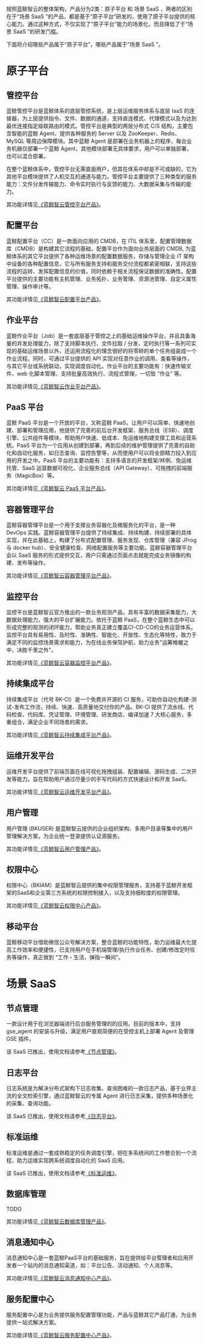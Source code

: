 按照蓝鲸智云的整体架构，产品分为2类：原子平台 和 场景 SaaS ，两者的区别在于“场景 SaaS ”的产品，都是基于“原子平台”研发的，使用了原子平台提供的核心能力。通过这种方式，不仅实现了“原子平台”能力的场景化，而且降低了于“场景 SaaS ”的研发门槛。

下面将介绍哪些产品属于“原子平台”，哪些产品属于“场景 SaaS ”。

# 原子平台

## 管控平台

蓝鲸管控平台是蓝鲸体系的底层管控系统，是上层运维服务体系与底层 IaaS 的连接器，为上层提供指令、文件、数据的通道，支持直连模式、代理模式以及为达到最优连接指定级联路由的模式。管控平台是典型的两层分布式 C/S 结构，主要包含智能的蓝鲸 Agent、提供各种服务的 Server 以及 ZooKeeper、Redis、MySQL 等周边保障模块。其中蓝鲸 Agent 是部署在业务机器上的程序，每台业务机器仅部署一个蓝鲸 Agent，其他模块部署无具体要求，用户可以单独部署，也可以混合部署。

在整个蓝鲸体系中，管控平台无需直面用户，但其在体系中却是不可或缺的，它为其他平台模块提供了人机交互的通道与能力。管控平台主要提供了三种类型的服务能力：文件分发传输能力、命令实时执行与反馈的能力、大数据采集与传输的能力。

其功能详情见[《蓝鲸智云管控平台产品》](../../../../GSE/2.0/UserGuide/Introduce.md)。

## 配置平台

蓝鲸配置平台（CC）是一款面向应用的 CMDB，在 ITIL 体系里，配置管理数据库（CMDB）是构建其它流程的基础，配置平台作为面向业务层面的 CMDB, 为蓝鲸体系的其它平台提供了各种运维场景的配置数据服务，存储与管理企业 IT 架构中设备的各种配置信息，它与所有服务支持和服务交付流程都紧密相联，支持这些流程的运转、发挥配置信息的价值，同时依赖于相关流程保证数据的准确性。配置平台提供的主要功能有主机管理、业务拓扑、业务管理、资源池管理、自定义属性管理、操作审计等。

其功能详情见[《蓝鲸智云配置平台产品》](../../../../CMDB/3.10/UserGuide/Introduce/Overview.md)。

## 作业平台

蓝鲸作业平台（Job）是一套底层基于管控之上的基础运维操作平台，并且具备海量的并发处理能力，除了支持脚本执行、文件拉取 / 分发、定时执行等一系列可实现的基础运维场景以外，还运用流程化的理念很好的将零碎的单个任务组装成一个作业流程。同时，可通过平台提供的 API 实现对任意作业的调用、查看等操作，与其它平台或系统联动，实现调度自动化。作业平台的主要功能有：快速传输文件、web 化脚本管理、支持批量高效执行、流程式管理，一切皆 “作业” 等。

其功能详情见[《蓝鲸智云作业平台产品》](../../../../JOB/3.7/UserGuide/Introduction/What-is-Job.md)。

## PaaS 平台

蓝鲸 PaaS 平台是一个开放的平台，又称蓝鲸 PaaS，让用户可以简单、快速地创建、部署和管理应用，他提供了完善的前后台开发框架、服务总线（ESB）、调度引擎、公共组件等模块，帮助用户快速、低成本、免运维地构建支撑工具和运营系统。PaaS 平台为一个应用从创建到部署，再到后续的维护管理提供了完善的自助化和自动化服务，如日志查询、监控告警等，从而使用户可以将全部精力投入到应用的开发之中。PaaS 平台的主要功能有：支持多语言的开发框架/样例、免运维托管、SaaS 运营数据可视化、企业服务总线（API Gateway）、可拖拽的前端服务（MagicBox）等。

其功能详情见[《蓝鲸智云 PaaS 平台产品》](../../../../PaaS/1.0/UserGuide/Overview/README.md)。

## 容器管理平台

蓝鲸容器管理平台是一个用于支撑业务容器化及微服务化的平台，是一种 DevOps 实践。蓝鲸容器管理平台提供了持续集成、持续构建、持续部署的具体实现，并在此基础上，构建了分布式配置管理、服务发现、仓库管理（兼容 JFrog 与 docker hub）、安全健康检查、网络配置服务等主要功能。蓝鲸容器管理平台会以 SaaS 服务的形式提供交互，用户只需通过页面点击就能完成业务镜像的构建、发布等操作。

其功能详情见[《蓝鲸智云容器管理平台产品》](../../../../BCS/1.28/UserGuide/Introduction/README.md)。


## 监控平台
监控平台是蓝鲸智云官方推出的一款业务观测产品，具有丰富的数据采集能力，大数据处理能力，强大的平台扩展能力。依托于蓝鲸 PaaS，在整个蓝鲸生态中可以形成完整的观测的闭环能力，帮助业务真正建立覆盖CI-CD-CO的业务运营体系。监控平台具有易用性、及时性、准确性、智能化、开放性、生态化等特性，致力于满足不同的监控场景需求和能力，为在线业务保驾护航，助力业务"运筹帷幄之中，决胜千里之外"。

其功能详情见[《蓝鲸智云容器监控平台产品》](../../../../Monitor/3.9/UserGuide/Overview/README.md)。


## 持续集成平台
持续集成平台（代号 BK-CI）是一个免费并开源的 CI 服务，可助你自动化构建-测试-发布工作流，持续、快速、高质量地交付你的产品。BK-CI 提供了流水线、代码检查、代码库、凭证管理、环境管理、研发商店、编译加速 7 大核心服务，多重组合，满足企业不同场景的需求。

其功能详情见[《蓝鲸智云持续集成平台产品》](../../../../Devops/3.0/UserGuide/intro/README.md)。


## 运维开发平台
运维开发平台提供了前端页面在线可视化拖拽组装、配置编辑、源码生成、二次开发等能力。旨在帮助用户通过尽量少的手写代码的方式快速设计和开发 SaaS。

其功能详情见[《蓝鲸智云运维开发平台产品》](../../../../LessCode/1.1/UserGuide/intro.md)。


## 用户管理
用户管理 (BKUSER) 是蓝鲸智云提供的企业组织架构、多用户目录等集中的用户管理解决方案，为企业统一登录提供认证源服务。

其功能详情见[《蓝鲸智云用户管理产品》](../../../../UserManage/2.5/UserGuide/Introduce/README.md)。


## 权限中心
权限中心（BKIAM）是蓝鲸智云提供的集中权限管理服务，支持基于蓝鲸开发框架的SaaS和企业第三方系统的权限控制接入，以及支持细粒度的权限管理。

其功能详情见[《蓝鲸智云权限中心产品》](../../../../IAM/1.16/UserGuide/Introduce/README.md)。


## 移动平台

蓝鲸移动平台借助微信公众号解决方案，整合蓝鲸的功能特性，助力运维最大化提高工作效率和便捷性，已支持用户在手机端管理/执行作业任务、创建/修改定时任务等操作，真正做到 “工作・生活，弹指一瞬间”。


# 场景 SaaS

## 节点管理

一款设计用于在浏览器端进行后台服务管理的的应用。目前的版本中，支持 gse_agent 的安装与升级，满足用户直观简便的在受控主机上部署 Agent 及管理 GSE 插件。

该 SaaS 已推出，使用文档请参考[《节点管理》](../../../../NodeMan/2.2/UserGuide/Introduce/Overview.md)。

## 日志平台

日志系统是为解决分布式架构下日志收集、查询困难的一款日志产品，基于业界主流的全文检索引擎，通过蓝鲸智云的专属 Agent 进行日志采集，提供多种场景化的采集、查询功能。

该 SaaS 已推出，使用文档请参考[《日志平台》](../../../../LogSearch/4.6/UserGuide/Intro/README.md)。


## 标准运维

标准运维是通过一套成熟稳定的任务调度引擎，把在多系统间的工作整合到一个流程，助力运维实现跨系统调度自动化的 SaaS 应用。

该 SaaS 已推出，使用文档请参考[《标准运维》](../../../../SOPS/3.28/UserGuide/Overview/README.md)。


## 数据库管理
TODO

其功能详情见[《蓝鲸智云数据库管理产品》](TODO)。


## 消息通知中心
消息通知中心是一套蓝鲸PaaS平台的基础服务，旨在提供给平台管理者和应用开发者一个站内的消息通知渠道，如：平台公告、活动通知、个人消息等。

其功能详情见[《蓝鲸智云消息通知中心产品》](../../../../BKNotice/1.5/UserGuide/Introduction/What-is-BKNotice.md)。


## 服务配置中心

服务配置中心是为业务提供服务配置管理功能，产品与蓝鲸其它产品打通，为业务提供一站式解决方案。

其功能详情见[《蓝鲸智云服务配置中心产品》](../../../../BSCP/1.29/UserGuide/Introduction/product_introduction.md)。
